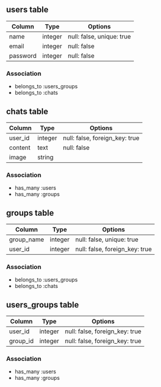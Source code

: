 ## users table

|Column|Type|Options|
|------|----|-------|
|name|integer|null: false, unique: true|
|email|integer|null: false|
|password|integer|null: false|

### Association
- belongs_to :users_groups
- belongs_to :chats

## chats table

|Column|Type|Options|
|------|----|-------|
|user_id|integer|null: false, foreign_key: true|
|content|text|null: false|
|image|string||

### Association
- has_many :users
- has_many :groups

## groups table

|Column|Type|Options|
|------|----|-------|
|group_name|integer|null: false, unique: true|
|user_id|integer|null: false, foreign_key: true|

### Association
- belongs_to :users_groups
- belongs_to :chats

## users_groups table
|Column|Type|Options|
|------|----|-------|
|user_id|integer|null: false, foreign_key: true|
|group_id|integer|null: false, foreign_key: true|

### Association
- has_many :users
- has_many :groups
